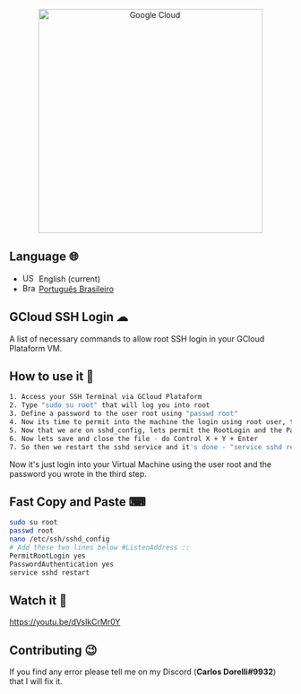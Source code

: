<p align="center">
  <a title="Google CLoud" href="https://console.cloud.google.com" target="_blank">
    <img src="https://logosmarcas.net/wp-content/uploads/2021/03/Google-Cloud-Logo.png" width="400" alt="Google Cloud"/>
  </a>
</p>

## Language 🌐

* <img src="https://f.carlosdorelli.com.br/img/flags/usa.png" alt="USA Flag" width="25" height="15"> English (current)
* <img src="https://f.carlosdorelli.com.br/img/flags/br.png" alt="Brazil Flag" width="25" height="15"> [Português Brasileiro](/README.PT-BR.md) 

## GCloud SSH Login ☁

A list of necessary commands to allow root SSH login in your GCloud Plataform VM.

## How to use it 🤔
```sh
1. Access your SSH Terminal via GCloud Plataform
2. Type "sudo su root" that will log you into root
3. Define a password to the user root using "passwd root"
4. Now its time to permit into the machine the login using root user, type "nano /etc/ssh/sshd_config"
5. Now that we are on sshd_config, lets permit the RootLogin and the PasswordAutentication. Go to "#ListenAddress ::" and add below "PermitRootLogin yes" then jump another line and add "PasswordAuthentication yes"
6. Now lets save and close the file - do Control X + Y + Enter
7. So then we restart the sshd service and it's done - "service sshd restart"
```
Now it's just login into your Virtual Machine using the user root and the password you wrote in the third step.

## Fast Copy and Paste ⌨
```sh
sudo su root
passwd root
nano /etc/ssh/sshd_config
# Add these two lines below #ListenAddress ::
PermitRootLogin yes
PasswordAuthentication yes
service sshd restart
```

## Watch it 🎥
https://youtu.be/dVslkCrMr0Y

## Contributing 😉
If you find any error please tell me on my Discord (**Carlos Dorelli#9932**) that I will fix it.
